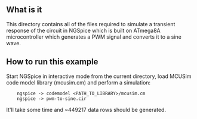 What is it
----------

 This directory contains all of the files required to simulate a transient
 response of the circuit in NGSpice which is built on ATmega8A microcontroller
 which generates a PWM signal and converts it to a sine wave.

How to run this example
-----------------------

 Start NGSpice in interactive mode from the current directory, load MCUSim
 code model library (mcusim.cm) and perform a simulation:

        ngspice -> codemodel <PATH_TO_LIBRARY>/mcusim.cm
        ngspice -> pwm-to-sine.cir

 It'll take some time and ~449217 data rows should be generated.
